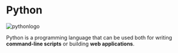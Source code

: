 # Python
<img src="/static/encyclopedia/python.png" alt="pythonlogo" height:20px>

Python is a programming language that can be used both for writing **command-line scripts** or building **web applications**.
